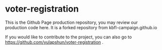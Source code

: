 # voter-registration


This is the Github Page production repository, you may review our production code here. It is a forked repository from kbfl-campaign.github.io

If you would like to contribute to the project, you can also go to https://github.com/yulapshun/voter-registration .
